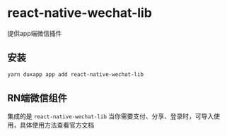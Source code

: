 # react-native-wechat-lib

提供app端微信插件

## 安装

```bash
yarn duxapp app add react-native-wechat-lib
```

## RN端微信组件

集成的是 `react-native-wechat-lib` 当你需要支付、分享、登录时，可导入使用，具体使用方法查看官方文档

